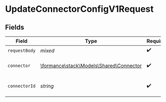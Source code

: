 # UpdateConnectorConfigV1Request


## Fields

| Field                                                                       | Type                                                                        | Required                                                                    | Description                                                                 | Example                                                                     |
| --------------------------------------------------------------------------- | --------------------------------------------------------------------------- | --------------------------------------------------------------------------- | --------------------------------------------------------------------------- | --------------------------------------------------------------------------- |
| `requestBody`                                                               | *mixed*                                                                     | :heavy_check_mark:                                                          | N/A                                                                         |                                                                             |
| `connector`                                                                 | [\formance\stack\Models\Shared\Connector](../../Models/Shared/Connector.md) | :heavy_check_mark:                                                          | The name of the connector.                                                  |                                                                             |
| `connectorId`                                                               | *string*                                                                    | :heavy_check_mark:                                                          | The connector ID.                                                           | XXX                                                                         |